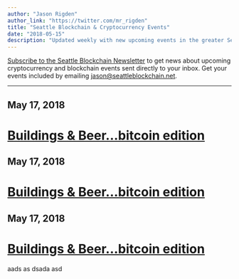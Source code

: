 ```yaml
---
author: "Jason Rigden"
author_link: "https://twitter.com/mr_rigden"
title: "Seattle Blockchain & Cryptocurrency Events"
date: "2018-05-15"
description: "Updated weekly with new upcoming events in the greater Seattle area that are focused on cryptocurrency and the blockchain."
---
```


<p>
<a href="http://email.seattleblockchain.net">Subscribe to the Seattle Blockchain Newsletter</a> to get news about upcoming cryptocurrency and blockchain events sent directly to your inbox.
Get your events included by emailing <a href="mailto:jason@seattleblockchain.net">jason@seattleblockchain.net</a>.
</p>

<hr>

<div class="event">
  <h2>May 17, 2018</h2>
    <a href="https://www.eventbrite.com/e/buildings-beerbitcoin-edition-tickets-45675523721?aff=es2">
    <h1>
Buildings & Beer...bitcoin edition
    </h1>
  </a>
  <p>
  </p>
</div>

<div class="event">
  <h2>May 17, 2018</h2>
    <a href="https://www.eventbrite.com/e/buildings-beerbitcoin-edition-tickets-45675523721?aff=es2">
    <h1>
      Buildings & Beer...bitcoin edition
    </h1>
  </a>
  <p>
  </p>
</div>

<div class="event">
  <h2>May 17, 2018</h2>
    <a href="https://www.eventbrite.com/e/buildings-beerbitcoin-edition-tickets-45675523721?aff=es2">
    <h1>
      Buildings & Beer...bitcoin edition
    </h1>
  </a>
  <p>
aads as dsada asd 
  </p>
</div>



